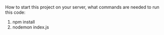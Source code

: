 How to start this project on your server, what commands are needed to run this code:
1) npm install
2) nodemon index.js
